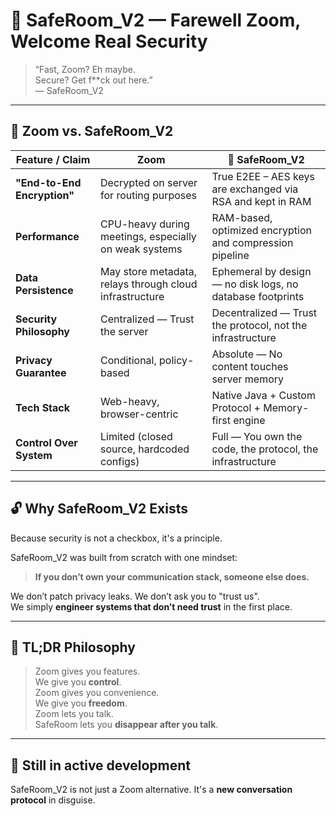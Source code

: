 # 🔐 SafeRoom_V2 — Farewell Zoom, Welcome Real Security

> “Fast, Zoom? Eh maybe.  
> Secure? Get f**ck out here.”  
> — SafeRoom_V2

---

## 🥊 Zoom vs. SafeRoom_V2

| Feature / Claim            | Zoom                                                       | 🚀 SafeRoom_V2                                               |
|---------------------------|-------------------------------------------------------------|--------------------------------------------------------------|
| **"End-to-End Encryption"**| Decrypted on server for routing purposes                   | True E2EE – AES keys are exchanged via RSA and kept in RAM  |
| **Performance**            | CPU-heavy during meetings, especially on weak systems       | RAM-based, optimized encryption and compression pipeline     |
| **Data Persistence**       | May store metadata, relays through cloud infrastructure      | Ephemeral by design — no disk logs, no database footprints   |
| **Security Philosophy**    | Centralized — Trust the server                              | Decentralized — Trust the protocol, not the infrastructure   |
| **Privacy Guarantee**      | Conditional, policy-based                                   | Absolute — No content touches server memory                  |
| **Tech Stack**             | Web-heavy, browser-centric                                  | Native Java + Custom Protocol + Memory-first engine          |
| **Control Over System**    | Limited (closed source, hardcoded configs)                  | Full — You own the code, the protocol, the infrastructure    |

---

## 🔓 Why SafeRoom_V2 Exists

Because security is not a checkbox, it's a principle.

SafeRoom_V2 was built from scratch with one mindset:
> **If you don’t own your communication stack, someone else does.**

We don’t patch privacy leaks. We don’t ask you to "trust us".  
We simply **engineer systems that don’t need trust** in the first place.

---

## 🧠 TL;DR Philosophy

> Zoom gives you features.  
> We give you **control**.  
> Zoom gives you convenience.  
> We give you **freedom**.  
> Zoom lets you talk.  
> SafeRoom lets you **disappear after you talk**.

---

## 🚧 Still in active development

SafeRoom_V2 is not just a Zoom alternative. It's a **new conversation protocol** in disguise.

